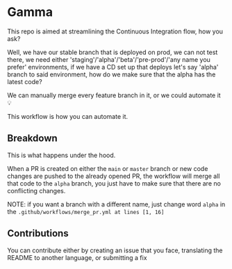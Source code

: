 # Gamma

This repo is aimed at streamlining the Continuous Integration flow, how you ask?

Well, we have our stable branch that is deployed on prod, we can not test there, we need either 'staging'/'alpha'/'beta'/'pre-prod'/'any name you prefer' environments, if we have a CD set up that deploys let's say 'alpha' branch to said environment, how do we make sure that the alpha has the latest code?

We can manually merge every feature branch in it, or we could automate it 💡

This workflow is how you can automate it.

## Breakdown

This is what happens under the hood.

When a PR is created on either the `main` or `master` branch or new code changes are pushed to the already opened PR, the workflow will merge all that code to the `alpha` branch, you just have to make sure that there are no conflicting changes.

NOTE: if you want a branch with a different name, just change word `alpha` in the `.github/workflows/merge_pr.yml at lines [1, 16]`

## Contributions
You can contribute either by creating an issue that you face, translating the README to another language, or submitting a fix

